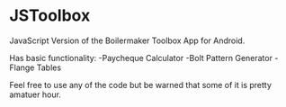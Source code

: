 JSToolbox
=========

JavaScript Version of the Boilermaker Toolbox App for Android.

Has basic functionality:
  -Paycheque Calculator
  -Bolt Pattern Generator
  -Flange Tables

Feel free to use any of the code but be warned that some of it is pretty amatuer hour.
